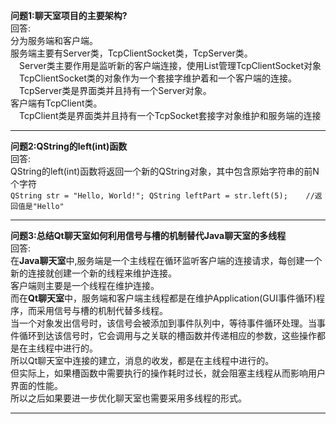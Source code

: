 **问题1:聊天室项目的主要架构?**<br/>
回答:<br/>
分为服务端和客户端。<br/>
服务端主要有Server类，TcpClientSocket类，TcpServer类。<br/>
&emsp;Server类主要作用是监听新的客户端连接，使用List管理TcpClientSocket对象<br/>
&emsp;TcpClientSocket类的对象作为一个套接字维护着和一个客户端的连接。<br/>
&emsp;TcpServer类是界面类并且持有一个Server对象。<br/>
客户端有TcpClient类。<br/>
&emsp;TcpClient类是界面类并且持有一个TcpSocket套接字对象维护和服务端的连接<br/>

------- 
**问题2:QString的left(int)函数**<br/>
回答:<br/>
QString的left(int)函数将返回一个新的QString对象，其中包含原始字符串的前N个字符<br/>
``
QString str = "Hello, World!";
QString leftPart = str.left(5);    //返回值是"Hello"
``

------- 
**问题3:总结Qt聊天室如何利用信号与槽的机制替代Java聊天室的多线程**<br/>
回答:<br/>
在**Java聊天室**中,服务端是一个主线程在循环监听客户端的连接请求，每创建一个新的连接就创建一个新的线程来维护连接。<br>
客户端则主要是一个线程在维护连接。<br/>
而在**Qt聊天室**中，服务端和客户端主线程都是在维护Application(GUI事件循环)程序，而采用信号与槽的机制代替多线程。<br/>
当一个对象发出信号时，该信号会被添加到事件队列中，等待事件循环处理。当事件循环到达该信号时，它会调用与之关联的槽函数并传递相应的参数，这些操作都是在主线程中进行的。<br/>
所以Qt聊天室中连接的建立，消息的收发，都是在主线程中进行的。<br/>
但实际上，如果槽函数中需要执行的操作耗时过长，就会阻塞主线程从而影响用户界面的性能。<br/>
所以之后如果要进一步优化聊天室也需要采用多线程的形式。<br/>

------- 
